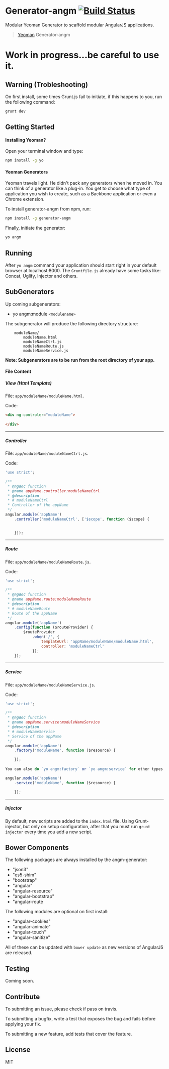 # Generator-angm [![Build Status](https://travis-ci.org/newaeonweb/generator-angm.svg?branch=master)](https://travis-ci.org/newaeonweb/generator-angm) 

Modular Yeoman Generator to scaffold modular AngularJS applications.

> [Yeoman](http://yeoman.io) Generator-angm

# Work in progress...be careful to use it.

## Warning (Trobleshooting)
On first install, some times Grunt.js fail to initiate, if this happens to you, run the following command:

```bash
grunt dev
```

## Getting Started

#### Installing Yeoman?
Open your terminal window and type:

```bash
npm install -g yo
```

#### Yeoman Generators

Yeoman travels light. He didn't pack any generators when he moved in. You can think of a generator like a plug-in. You get to choose what type of application you wish to create, such as a Backbone application or even a Chrome extension.

To install generator-angm from npm, run:

```bash
npm install -g generator-angm
```

Finally, initiate the generator:

```bash
yo angm
```

## Running
After `yo angm` command your application should start right in your default browser at localhost:8000.
The `Gruntfile.js` already have some tasks like: Concat, Uglify, Injector and others.




## SubGenerators

Up coming subgenerators:

* yo angm:module `<modulename>`

The subgenerator will produce the following directory structure:

```
	moduleName/
		moduleName.html
		moduleNameCtrl.js
		moduleNameRoute.js
		moduleNameService.js
```

**Note: Subgenerators are to be run from the root directory of your app.**


#### File Content
##### View (Html Template)
File: `app/moduleName/moduleName.html`.

Code:
```html
<div ng-controler="moduleName">
	
</div>
```
---
##### Controller

File: `app/moduleName/moduleNameCtrl.js`.

Code:
```javascript
'use strict';

/**
 * @ngdoc function
 * @name appName.controller:moduleNameCtrl
 * @description
 * # moduleNameCtrl
 * Controller of the appName
 */
angular.module('appName')
	.controller('moduleNameCtrl', ['$scope', function ($scope) {


	}]);
```
---

##### Route

File: `app/moduleName/moduleNameRoute.js`.

Code:
```javascript
'use strict';

/**
 * @ngdoc function
 * @name appName.route:moduleNameRoute
 * @description
 * # moduleNameRoute
 * Route of the appName
 */
angular.module('appName')
	.config(function ($routeProvider) {
		$routeProvider
			.when('/', {
				templateUrl: 'appName/moduleName/moduleName.html',
				controller: 'moduleNameCtrl'
			});
	});
```
---

##### Service

File: `app/moduleName/moduleNameService.js`.

Code:
```javascript
'use strict';

/**
 * @ngdoc function
 * @name appName.service:moduleNameService
 * @description
 * # moduleNameService
 * Service of the appName
 */
angular.module('appName')
	.factory('moduleName', function ($resource) {

	});
	
You can also do `yo angm:factory` or `yo angm:service` for other types of services.

angular.module('appName')
	.service('moduleName', function ($resource) {

	});
```
---

##### Injector
By default, new scripts are added to the `index.html` file. Using Grunt-injector, but only on setup configuration, after that
you must run `grunt injector` every time you add a new script.


## Bower Components

The following packages are always installed by the angm-generator:

* "json3"
* "es5-shim"
* "bootstrap"
* "angular"
* "angular-resource"
* "angular-bootstrap"
* "angular-route


The following modules are optional on first install:

* "angular-cookies"
* "angular-animate"
* "angular-touch"
* "angular-sanitize"

All of these can be updated with `bower update` as new versions of AngularJS are released.

## Testing

Coming soon.

## Contribute

To submitting an issue, please check if pass on travis.

To submitting a bugfix, write a test that exposes the bug and fails before applying your fix.

To submitting a new feature, add tests that cover the feature.


## License

MIT
